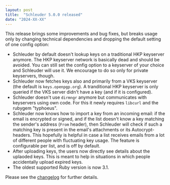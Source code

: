 ```yaml
---
layout: post
title:  "Schleuder 5.0.0 released"
date: "2024-XX-XX"
---
```


This release brings some improvements and bug fixes, but breaks usage only by changing technical dependencies and dropping the default setting of one config option:

* Schleuder by default doesn't lookup keys on a traditional HKP keyserver anymore. The HKP keyserver network is basically dead and should be avoided. You can still set the config option to a keyserver of your choice and Schleuder will use it. We encourage to do so only for private keyservers, though.
* Schleuder now fetches keys also and primarily from a VKS keyserver (the default is `keys.openpgp.org`). A tranditional HKP keyserver is only queried if the VKS server didn't have a key (and if it is configured).
* Schleuder doesn't use `dirmngr` anymore but communicates with keyservers using own code. For this it newly requires `libcurl` and the rubygem "typhoeus".
* Schleuder now knows how to import a key from an incoming email: if the email is encrypted or signed, and if the list doesn't know a key matching the sender's address (`From` header), then Schleuder will check if such a matching key is present in the email's attachments or its Autocrypt-headers. This hopefully is helpful in case a list receives emails from a lot of different people with fluctuating key usage. The feature is configurable per list, and is off by default.
* After uploading keys, the users now directly see details about the uplaoded keys. This is meant to help in situations in which people accidentally upload expired keys.
* The oldest supported Ruby version is now 3.1.

Please see the [changelog](https://0xacab.org/schleuder/schleuder/blob/main/CHANGELOG.md#500-2024-XX-XX) for further details.
